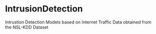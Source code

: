 # IntrusionDetection
Intrustion Detection Models based on Internet Traffic Data obtained from the NSL-KDD Dataset
